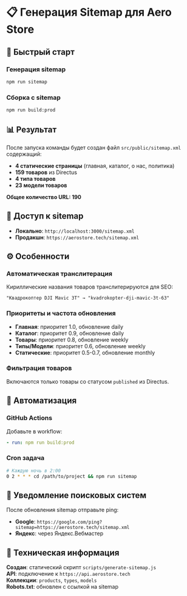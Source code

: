 # 📋 Генерация Sitemap для Aero Store

## 🚀 Быстрый старт

### Генерация sitemap
```bash
npm run sitemap
```

### Сборка с sitemap
```bash
npm run build:prod
```

## 📊 Результат
После запуска команды будет создан файл `src/public/sitemap.xml` содержащий:

- **4 статические страницы** (главная, каталог, о нас, политика)
- **159 товаров** из Directus
- **4 типа товаров** 
- **23 модели товаров**

**Общее количество URL: 190**

## 🔗 Доступ к sitemap
- **Локально**: `http://localhost:3000/sitemap.xml`
- **Продакшн**: `https://aerostore.tech/sitemap.xml`

## ⚙️ Особенности

### Автоматическая транслитерация
Кириллические названия товаров транслитерируются для SEO:
```
"Квадрокоптер DJI Mavic 3T" → "kvadrokopter-dji-mavic-3t-63"
```

### Приоритеты и частота обновления
- **Главная**: приоритет 1.0, обновление daily
- **Каталог**: приоритет 0.9, обновление daily  
- **Товары**: приоритет 0.8, обновление weekly
- **Типы/Модели**: приоритет 0.6, обновление weekly
- **Статические**: приоритет 0.5-0.7, обновление monthly

### Фильтрация товаров
Включаются только товары со статусом `published` из Directus.

## 🔄 Автоматизация

### GitHub Actions
Добавьте в workflow:
```yaml
- run: npm run build:prod
```

### Cron задача
```bash
# Каждую ночь в 2:00
0 2 * * * cd /path/to/project && npm run sitemap
```

## 📝 Уведомление поисковых систем

После обновления sitemap отправьте ping:
- **Google**: `https://google.com/ping?sitemap=https://aerostore.tech/sitemap.xml`
- **Яндекс**: через Яндекс.Вебмастер

## 🔧 Техническая информация

**Создан**: статический скрипт `scripts/generate-sitemap.js`  
**API**: подключение к `https://api.aerostore.tech`  
**Коллекции**: `products`, `types`, `models`  
**Robots.txt**: обновлен с ссылкой на sitemap
